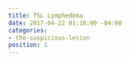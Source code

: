 ```yaml
---
title: TSL Lymphedema
date: 2017-04-22 01:18:00 -04:00
categories:
- the-suspicious-lesion
position: 1
---
```


